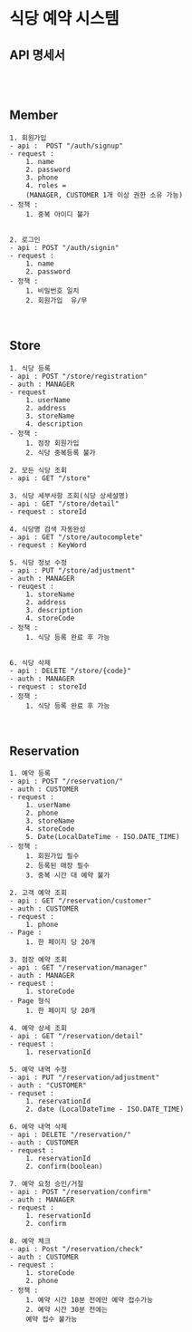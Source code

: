 # 식당 예약 시스템


## API 명세서
<br>  
<br>

## Member

    1. 회원가입
    - api :  POST "/auth/signup"
    - request : 
        1. name
        2. password
        3. phone
        4. roles = 
        (MANAGER, CUSTOMER 1개 이상 권한 소유 가능)
    - 정책 :
        1. 중복 아이디 불가


    2. 로그인
    - api : POST "/auth/signin"
    - request :
        1. name
        2. password
    - 정책 : 
        1. 비밀번호 일치
        2. 회원가입  유/무
<br>

## Store
    1. 식당 등록
    - api : POST "/store/registration"
    - auth : MANAGER
    - request
        1. userName
        2. address
        3. storeName
        4. description
    - 정책 :
        1. 점장 회원가입
        2. 식당 중복등록 불가
    
    2. 모든 식당 조회
    - api : GET "/store"

    3. 식당 세부사항 조회(식당 상세설명)
    - api : GET "/store/detail"
    - request : storeId

    4. 식당명 검색 자동완성
    - api : GET "/store/autocomplete"
    - request : KeyWord

    5. 식당 정보 수정
    - api : PUT "/store/adjustment"
    - auth : MANAGER
    - reuqest : 
        1. storeName
        2. address
        3. description
        4. storeCode
    - 정책 : 
        1. 식당 등록 완료 후 가능

 
    6. 식당 삭제
    - api : DELETE "/store/{code}"
    - auth : MANAGER
    - request : storeId
    - 정책 : 
        1. 식당 등록 완료 후 가능
<br>

## Reservation
    1. 예약 등록
    - api : POST "/reservation/"
    - auth : CUSTOMER
    - request : 
        1. userName
        2. phone
        3. storeName
        4. storeCode
        5. Date(LocalDateTime - ISO.DATE_TIME)
    - 정책 : 
        1. 회원가입 필수
        2. 등록된 매장 필수
        3. 중복 시간 대 예약 불가

    2. 고객 예약 조회
    - api : GET "/reservation/customer"
    - auth : CUSTOMER
    - request : 
        1. phone 
    - Page : 
        1. 한 페이지 당 20개

    3. 점장 예약 조회
    - api : GET "/reservation/manager"
    - auth : MANAGER
    - request : 
        1. storeCode
    - Page 형식
        1. 한 페이지 당 20개

    4. 예약 상세 조회
    - api : GET "/reservation/detail"
    - request : 
        1. reservationId

    5. 예약 내역 수정
    - api : PUT "/reservation/adjustment"
    - auth : "CUSTOMER"
    - requset : 
        1. reservationId
        2. date (LocalDateTime - ISO.DATE_TIME)

    6. 예약 내역 삭제
    - api : DELETE "/reservation/"
    - auth : CUSTOMER
    - request :
        1. reservationId
        2. confirm(boolean)

    7. 예약 요청 승인/거절
    - api : POST "/reservation/confirm"
    - auth : MANAGER
    - request :
        1. reservationId
        2. confirm

    8. 예약 체크
    - api : Post "/reservation/check"
    - auth : CUSTOMER
    - request :
        1. storeCode
        2. phone
    - 정책 :
        1. 예약 시간 10분 전에만 예약 접수가능
        2. 예약 시간 30분 전에는
        예약 접수 불가능
